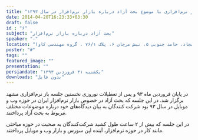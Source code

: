 ```yaml
---
title: "ششمین جلسه باز نرم‌افزاری با موضوع بحث آزاد درباره بازار نرم‌افزار در سال ۱۳۹۳"
date: 2014-04-20T16:23:33+03:30
draft: false
id : "۶"
subject: "بحث آزاد درباره بازار نرم‌افزار"
speaker: "-"
location: "سجاد، حامد جنوبی ۵، نبش مرجان ۶، پلاک ۷۶/۱ ، گروه مهندسی کاوا"
poster: "#"
tags: ""
featured_image: ""
presentation: ""
persiandate: "یکشنبه ۳۱ فروردین ۱۳۹۳"
downloads: "بدون فایل"
---
```


در پایان فروردین ماه ۹۳ و پس از تعطیلات نوروزی نخستین جلسه باز نرم‌افزاری مشهد برگزار شد. در این جلسه که بحث آزاد در خصوص بازار نرم‌افزار ایران در حوزه وب و موبایل در سال ۹۳ بود شرکت کنندگان به بیان دیدگاه‌های خود درباره موضوعات مختلف مربوط به بحث آزاد پرداختند.



در این جلسه که بیش از ۲ ساعت طول کشید شرکت‌کنندگان به صحبت در حوزه مباحثی مانند کار در حوزه نرم‌افزار، آینده اپن سورس و بازار وب و موبایل پرداختند.